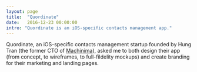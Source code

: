 ```yaml
---
layout: page
title:  "Quordinate"
date:   2016-12-23 00:00:00
intro: "Quordinate is an iOS-specific contacts management app."
---
```

<section>
	Quordinate, an iOS-specific contacts management startup founded by Hung Tran (the former CTO of <a href="http://www.machinima.com" target="_blank">Machinima</a>), asked me to both design their app (from concept, to wireframes, to full-fildelity mockups) and create branding for their marketing and landing pages.
</section>